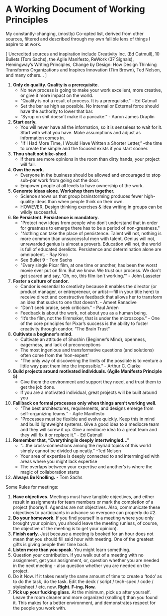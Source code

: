 # A Working Document of Working Principles

My constantly-changing, (mostly) Co-opted list, derived from other sources, filtered and described through my own fallible lens of things I aspire to at work.

[ Uncredited sources and inspiration include Creativity Inc. (Ed Catmull), 10 Bullets (Tom Sachs), the Agile Manifesto, ReWork (37 Signals), Hemingway’s Writing Principles, Change by Design: How Design Thinking Transforms Organizations and Inspires Innovation (Tim Brown), Ted Nelson, and many others… ]

1. __Only do quality. Quality is a prerequisite.__
    * No new process is going to make your work excellent, more creative, or give it more impact on the world.
    * "Quality is not a result of process. It is a prerequisite." - Ed Catmull
    * Set the bar as high as possible. No Internal or External force should have the authority to lower that bar.
    * “Syrup on shit doesn’t make it a pancake.” - Aaron James Draplin
2. __Start early.__
    * You will never have all the information, so it is senseless to wait for it. Start with what you have. Make assumptions and adjust as information comes in.
    * "If I Had More Time, I Would Have Written a Shorter Letter,” –the time to create the simple and the focused exists if you start sooner.
3. __Thou shalt not bike-shed.__
    * If there are more opinions in the room than dirty hands, your project will fail.
4. __Own the work.__
    * Everyone in the business should be allowed and encouraged to stop sub-par work from going out the door.
    * Empower people at all levels to have ownership of the work. 
5. __Generate Ideas alone. Workshop them together.__
    * Science shows us that group brainstorming produces fewer high-quality ideas than when people think on their own.
    * HOWEVER, Design thinking exercises & idea writing in groups can be wildly successful.
6. __Be Persistent. Persistence is mandatory.__
    * "Protect new ideas from people who don’t understand that in order for greatness to emerge there has to be a period of non-greatness."
    * "Nothing can take the place of persistence. Talent will not, nothing is more common than unsuccessful men with talent. Genius will not, unrewarded genius is almost a proverb. Education will not, the world is full of educated derelicts. Persistence and determination alone are omnipotent. - Ray Kroc
    * See Bullet 9 - Tom Sachs
    * "Every single Pixar film, at one time or another, has been the worst movie ever put on film. But we know. We trust our process. We don't get scared and say, 'Oh, no, this film isn't working.’" - John Lasseter
7. __Foster a culture of candor.__
    * Candor is essential to creativity because it enables the director (or product manager, or entrepreneur, or artist — fill in your title here) to receive direct and constructive feedback that allows her to transform an idea that sucks to one that doesn’t. - Ameet Ranadive
    * “Don’t seek praise, seek criticism.” - Paul Arden
    * Feedback is about the work, not about you as a human being.
    * “It’s the film, not the filmmaker, that is under the microscope.” - One of the core principles for Pixar’s success is the ability to foster creativity through candor. “The Brain Trust"
8. __Cultivate a beginner’s mind.__
    * Cultivate an attitude of Shoshin (Beginner’s Mind), openness, eagerness, and lack of preconceptions
    * The most ingenious and transformative questions (and solutions) often come from the ‘non-expert’
    * "The only way of discovering the limits of the possible is to venture a little way past them into the impossible.” -  Arthur C. Clarke
9. __Build projects around motivated individuals. (Agile Manifesto Principle 5)__
    * Give them the environment and support they need, and trust them to get the job done.
    * If you are a motivated individual, great projects will be built around you
10. __Fall back on formal processes only when things aren’t working well.__
    * "The best architectures, requirements, and designs emerge from self-organizing teams.” - Agile Manifesto
    * "Processes must be flexible and evolve quickly. Keep this in mind and build lightweight systems. Give a good idea to a mediocre team and they will screw it up. Give a mediocre idea to a great team and they will fix it or replace it." - Ed Catmull
11. __Remember that, “Everything is deeply intertwingled…"__
    * “...the cross-connections among the myriad topics of this world simply cannot be divided up neatly.” -Ted Nelson
    * Your area of expertise is deeply connected to and intermingled with areas where you might lack expertise
    * The overlaps between your expertise and another’s is where the magic of collaboration starts
12. __Always Be Knolling.__ - Tom Sachs


Some Rules for meetings:
1. __Have objectives.__ Meetings must have tangible objectives, and either result in assignments for team members or mark the completion of a project (hooray!). Agendas are not objectives. Also, communicate these objectives to participants in advance  so everyone can properly do #2. 
2. __Do your homework.__ If you find yourself in a meeting where you only brought your opinion, you should leave the meeting (unless, of course, the objective of the meeting is to get your opinion).
3. __Finish early.__ Just because a meeting is booked for an hour does not mean that you  should fill said hour with meeting. One of the greatest gifts is giving people their time back. 
4. __Listen more than you speak.__ You might learn something.
5. Question your contribution. If you walk out of a meeting with no assignment, get your assignment, or, question whether you are needed in the next meeting - also question whether you are needed on the project.
6. Do it Now. If it takes nearly the same amount of time to create a ‘todo’ as to do the task, do the task. Edit the deck / script / tech-spec / code / stylesheet / etc. now. __Right. F-ing. Now.__
7. __Pick up your fucking glass.__ At the minimum, pick up after yourself. Leave the room cleaner and more organized (knolling!) than you found it. This makes for a better environment, and demonstrates respect for the people you work with.